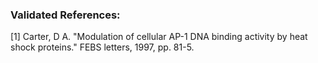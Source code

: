 ### Validated References: 
[1] Carter, D A. "Modulation of cellular AP-1 DNA binding activity by heat shock proteins." FEBS letters, 1997, pp. 81-5.
